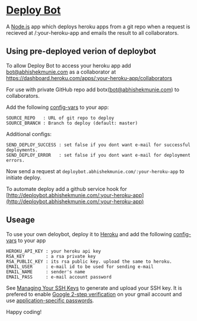 # [Deploy Bot](http://abhishekmunie.com/projects/deploybot)

A [Node.js](http://nodejs.org) app which deploys heroku apps from a git repo 
when a request is recieved at /:your-heroku-app and emails the result to all collaborators.

## Using pre-deployed verion of deploybot
To allow Deploy Bot to access your heroku app add bot@abhishekmunie.com
as a collaborator at https://dashboard.heroku.com/apps/:your-heroku-app/collaborators

For use with private GitHub repo add botx(bot@abhishekmunie.com) to collaborators.

Add the following [config-vars](https://devcenter.heroku.com/articles/config-vars) to your app:

    SOURCE_REPO   : URL of git repo to deploy
    SOURCE_BRANCH : Branch to deploy (default: master)

Additional configs:

    SEND_DEPLOY_SUCCESS : set false if you dont want e-mail for successful deployments.
    SEND_DEPLOY_ERROR   : set false if you dont want e-mail for deployment errors.

Now send a request at `deploybot.abhishekmunie.com/:your-heroku-app` to initiate deploy.

To automate deploy add a github service hook for 
[http://deploybot.abhishekmunie.com/:your-heroku-app](http://deploybot.abhishekmunie.com/:your-heroku-app)

## Useage
To use your own deloybot, deploy it to [Heroku](https://www.heroku.com) and add the following
[config-vars](https://devcenter.heroku.com/articles/config-vars) to your app

    HEROKU_API_KEY : your heroku api key
    RSA_KEY        : a rsa private key
    RSA_PUBLIC_KEY : its rsa public key. upload the same to heroku.
    EMAIL_USER     : e-mail id to be used for sending e-mail
    EMAIL_NAME     : sender's name
    EMAIL_PASS     : e-mail account password

See [Managing Your SSH Keys](https://devcenter.heroku.com/articles/keys) to generate and upload your SSH key.
It is prefered to enable [Google 2-step verification](http://support.google.com/accounts/bin/answer.py?hl=en&answer=180744)
on your gmail account and use
[application-specific passwords](http://support.google.com/accounts/bin/static.py?hl=en&page=guide.cs&guide=1056283).

Happy coding!